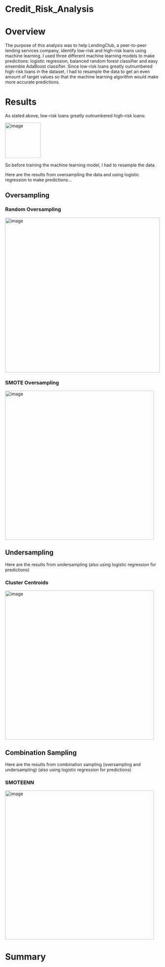 # Credit_Risk_Analysis

# Overview
The purpose of this analysis was to help LendingClub, a peer-to-peer lending services company, identify low-risk and high-risk loans using machine learning. I used three different machine learning models to make predictions: logistic regression, balanced random forest classifier and easy ensemble AdaBoost classifier. Since low-risk loans greatly outnumbered high-risk loans in the dataset, I had to resample the data to get an even amount of target values so that the machine learning algorithm would make more accurate predictions.

# Results
As stated above, low-risk loans greatly outnumbered high-risk loans:

<img width="115" alt="image" src="https://user-images.githubusercontent.com/79022140/231609428-c4c74dbb-aa79-4c16-b33c-fafe2a4b9dbf.png">

So before training the machine learning model, I had to resample the data.

Here are the results from oversampling the data and using logistic regression to make predictions...

## Oversampling

### Random Oversampling

<img width="502" alt="image" src="https://user-images.githubusercontent.com/79022140/231610863-3ac2de67-8678-43cf-b3de-d1e31d114ee9.png">

### SMOTE Oversampling

<img width="483" alt="image" src="https://user-images.githubusercontent.com/79022140/231611734-5fd646d9-7543-4396-a3a9-de3104e76a5a.png">

## Undersampling

Here are the results from undersampling (also using logistic regression for predictions)

### Cluster Centroids

<img width="483" alt="image" src="https://user-images.githubusercontent.com/79022140/231613164-d3e760ab-f163-4b07-8fb4-73d484391979.png">


## Combination Sampling

Here are the results from combination sampling (oversampling and undersampling) (also using logistic regression for predictions)

### SMOTEENN

<img width="483" alt="image" src="https://user-images.githubusercontent.com/79022140/231613884-8d90fef4-f10a-4707-8eca-0fe4ab4125f9.png">


# Summary
